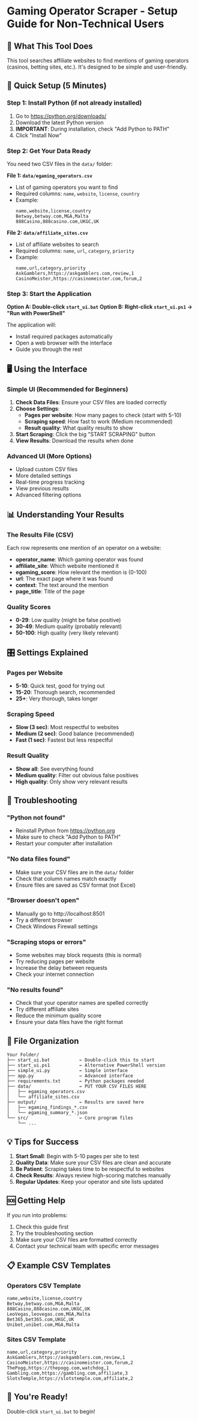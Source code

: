 # Gaming Operator Scraper - Setup Guide for Non-Technical Users

## 🎯 What This Tool Does

This tool searches affiliate websites to find mentions of gaming operators (casinos, betting sites, etc.). It's designed to be simple and user-friendly.

## 🚀 Quick Setup (5 Minutes)

### Step 1: Install Python (if not already installed)
1. Go to https://python.org/downloads/
2. Download the latest Python version
3. **IMPORTANT**: During installation, check "Add Python to PATH"
4. Click "Install Now"

### Step 2: Get Your Data Ready
You need two CSV files in the `data/` folder:

**File 1: `data/egaming_operators.csv`**
- List of gaming operators you want to find
- Required columns: `name`, `website`, `license`, `country`
- Example:
  ```
  name,website,license,country
  Betway,betway.com,MGA,Malta
  888Casino,888casino.com,UKGC,UK
  ```

**File 2: `data/affiliate_sites.csv`**
- List of affiliate websites to search
- Required columns: `name`, `url`, `category`, `priority`
- Example:
  ```
  name,url,category,priority
  AskGamblers,https://askgamblers.com,review,1
  CasinoMeister,https://casinomeister.com,forum,2
  ```

### Step 3: Start the Application
**Option A: Double-click `start_ui.bat`**
**Option B: Right-click `start_ui.ps1` → "Run with PowerShell"**

The application will:
- Install required packages automatically
- Open a web browser with the interface
- Guide you through the rest

## 🖥️ Using the Interface

### Simple UI (Recommended for Beginners)
1. **Check Data Files**: Ensure your CSV files are loaded correctly
2. **Choose Settings**:
   - **Pages per website**: How many pages to check (start with 5-10)
   - **Scraping speed**: How fast to work (Medium recommended)
   - **Result quality**: What quality results to show
3. **Start Scraping**: Click the big "START SCRAPING" button
4. **View Results**: Download the results when done

### Advanced UI (More Options)
- Upload custom CSV files
- More detailed settings
- Real-time progress tracking
- View previous results
- Advanced filtering options

## 📊 Understanding Your Results

### The Results File (CSV)
Each row represents one mention of an operator on a website:

- **operator_name**: Which gaming operator was found
- **affiliate_site**: Which website mentioned it
- **egaming_score**: How relevant the mention is (0-100)
- **url**: The exact page where it was found
- **context**: The text around the mention
- **page_title**: Title of the page

### Quality Scores
- **0-29**: Low quality (might be false positive)
- **30-49**: Medium quality (probably relevant)
- **50-100**: High quality (very likely relevant)

## 🎛️ Settings Explained

### Pages per Website
- **5-10**: Quick test, good for trying out
- **15-20**: Thorough search, recommended
- **25+**: Very thorough, takes longer

### Scraping Speed
- **Slow (3 sec)**: Most respectful to websites
- **Medium (2 sec)**: Good balance (recommended)
- **Fast (1 sec)**: Fastest but less respectful

### Result Quality
- **Show all**: See everything found
- **Medium quality**: Filter out obvious false positives
- **High quality**: Only show very relevant results

## 🔧 Troubleshooting

### "Python not found"
- Reinstall Python from https://python.org
- Make sure to check "Add Python to PATH"
- Restart your computer after installation

### "No data files found"
- Make sure your CSV files are in the `data/` folder
- Check that column names match exactly
- Ensure files are saved as CSV format (not Excel)

### "Browser doesn't open"
- Manually go to http://localhost:8501
- Try a different browser
- Check Windows Firewall settings

### "Scraping stops or errors"
- Some websites may block requests (this is normal)
- Try reducing pages per website
- Increase the delay between requests
- Check your internet connection

### "No results found"
- Check that your operator names are spelled correctly
- Try different affiliate sites
- Reduce the minimum quality score
- Ensure your data files have the right format

## 📁 File Organization

```
Your Folder/
├── start_ui.bat           ← Double-click this to start
├── start_ui.ps1           ← Alternative PowerShell version
├── simple_ui.py           ← Simple interface
├── app.py                 ← Advanced interface
├── requirements.txt       ← Python packages needed
├── data/                  ← PUT YOUR CSV FILES HERE
│   ├── egaming_operators.csv
│   └── affiliate_sites.csv
├── output/                ← Results are saved here
│   ├── egaming_findings_*.csv
│   └── egaming_summary_*.json
└── src/                   ← Core program files
    └── ...
```

## 💡 Tips for Success

1. **Start Small**: Begin with 5-10 pages per site to test
2. **Quality Data**: Make sure your CSV files are clean and accurate
3. **Be Patient**: Scraping takes time to be respectful to websites
4. **Check Results**: Always review high-scoring matches manually
5. **Regular Updates**: Keep your operator and site lists updated

## 🆘 Getting Help

If you run into problems:
1. Check this guide first
2. Try the troubleshooting section
3. Make sure your CSV files are formatted correctly
4. Contact your technical team with specific error messages

## 📋 Example CSV Templates

### Operators CSV Template
```csv
name,website,license,country
Betway,betway.com,MGA,Malta
888Casino,888casino.com,UKGC,UK
LeoVegas,leovegas.com,MGA,Malta
Bet365,bet365.com,UKGC,UK
Unibet,unibet.com,MGA,Malta
```

### Sites CSV Template
```csv
name,url,category,priority
AskGamblers,https://askgamblers.com,review,1
CasinoMeister,https://casinomeister.com,forum,2
ThePogg,https://thepogg.com,watchdog,1
Gambling.com,https://gambling.com,affiliate,3
SlotsTemple,https://slotstemple.com,affiliate,2
```

## 🎉 You're Ready!

Double-click `start_ui.bat` to begin!
